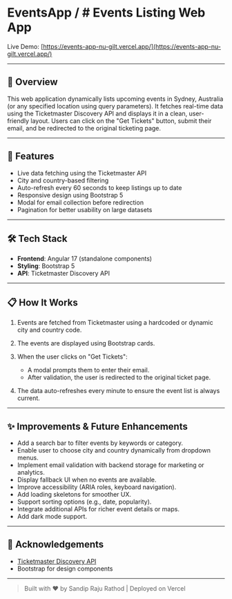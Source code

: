 # EventsApp / # Events Listing Web App

Live Demo: [https://events-app-nu-gilt.vercel.app/](https://events-app-nu-gilt.vercel.app/)

---

## 📌 Overview

This web application dynamically lists upcoming events in Sydney, Australia (or any specified location using query parameters). It fetches real-time data using the Ticketmaster Discovery API and displays it in a clean, user-friendly layout. Users can click on the "Get Tickets" button, submit their email, and be redirected to the original ticketing page.

---

## 🚀 Features

* Live data fetching using the Ticketmaster API
* City and country-based filtering
* Auto-refresh every 60 seconds to keep listings up to date
* Responsive design using Bootstrap 5
* Modal for email collection before redirection
* Pagination for better usability on large datasets

---

## 🛠️ Tech Stack

* **Frontend**: Angular 17 (standalone components)
* **Styling**: Bootstrap 5
* **API**: Ticketmaster Discovery API

---

## 📋 How It Works

1. Events are fetched from Ticketmaster using a hardcoded or dynamic city and country code.
2. The events are displayed using Bootstrap cards.
3. When the user clicks on "Get Tickets":

   * A modal prompts them to enter their email.
   * After validation, the user is redirected to the original ticket page.
4. The data auto-refreshes every minute to ensure the event list is always current.

---

## ✨ Improvements & Future Enhancements

* Add a search bar to filter events by keywords or category.
* Enable user to choose city and country dynamically from dropdown menus.
* Implement email validation with backend storage for marketing or analytics.
* Display fallback UI when no events are available.
* Improve accessibility (ARIA roles, keyboard navigation).
* Add loading skeletons for smoother UX.
* Support sorting options (e.g., date, popularity).
* Integrate additional APIs for richer event details or maps.
* Add dark mode support.

---

## 🙌 Acknowledgements

* [Ticketmaster Discovery API](https://developer.ticketmaster.com/products-and-docs/apis/discovery-api/)
* Bootstrap for design components

---

> Built with ❤️ by Sandip Raju Rathod | Deployed on Vercel
